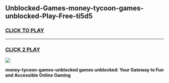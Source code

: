 
## Unblocked-Games-money-tycoon-games-unblocked-Play-Free-ti5d5
<h3>
<a href="https://premium76.site?title=money-tycoon-games-unblocked&ref=23A">CLICK TO PLAY</a></h3>
<hr>

<h3>
<a href="https://premium76.site?title=money-tycoon-games-unblocked&ref=23A">CLICK 2 PLAY</a>
  
</h3>

<a href="https://premium76.site?title=money-tycoon-games-unblocked&ref=23A"><img src="https://clearcache.store/games.png"></a>


**money-tycoon-games-unblocked games unblocked: Your Gateway to Fun and Accessible Online Gaming**
